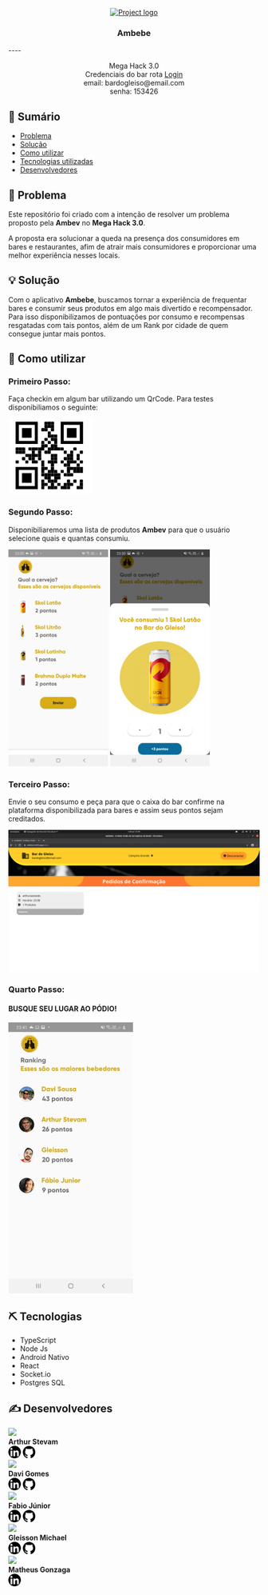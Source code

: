 <p align="center">
  <a href="https://ambebe.netlify.app" rel="noopener">
 <img src="https://ambebe.netlify.app/static/media/cerveja.c094c8a6.jpg" alt="Project logo" width="600px"></a>
</p>
<h3 align="center">Ambebe</h3>
----
<p align="center"> Mega Hack 3.0
    <br> 
    Credenciais do bar rota <a href="https://ambebe.netlify.app/login">Login</a><br>
    email: bardogleiso@email.com <br>
    senha: 153426
</p>

## 📝 Sumário

- [Problema](#problem_statement)
- [Solução](#idea)
- [Como utilizar](#usage)
- [Tecnologias utilizadas](#tech_stack)
- [Desenvolvedores](#authors)

## 🧐 Problema  <a name = "problem_statement"></a>

Este repositório foi criado com a intenção de resolver um problema proposto pela <b>Ambev</b> no <b>Mega Hack 3.0</b>. 

A proposta era solucionar a queda na presença dos consumidores em bares e restaurantes, afim de atrair mais consumidores e proporcionar uma melhor experiência nesses locais. 

## 💡 Solução <a name = "idea"></a>

Com o aplicativo <b>Ambebe</b>, buscamos tornar a experiência de frequentar bares e consumir seus produtos em algo mais divertido e recompensador. Para isso disponibilizamos de pontuações por consumo e recompensas resgatadas com tais pontos, além de um Rank por cidade de quem consegue juntar mais pontos.



## 🎈 Como utilizar <a name="usage"></a>

<h3>Primeiro Passo:</h3> 
<p>
    Faça checkin em algum bar utilizando um QrCode. Para testes disponibiliamos o seguinte:
</p>
<img src="./assets/qrCodeBar.png"/>
<h3>Segundo Passo:</h3>
<p>
    Disponibiliaremos uma lista de produtos <b>Ambev</b> para que o usuário selecione quais e quantas consumiu.
</p>
<img src="./assets/tela01.jpeg" width="200"/>
<img src="./assets/tela02.jpeg" width="200"/>
<h3>Terceiro Passo:</h3>
<p>
    Envie o seu consumo e peça para que o caixa do bar confirme na plataforma disponibilizada para bares e assim seus pontos sejam creditados.
</p>
<img src="./assets/site.png">
<h3>Quarto Passo:</h3>
<h4>BUSQUE SEU LUGAR AO PÓDIO!</h4>
<img src="./assets/podio.jpeg" width="250"/>

## ⛏️ Tecnologias<a name = "tech_stack"></a>


<ul>
<li>TypeScript </li>
<li>Node Js</li>
<li>Android Nativo</li>
<li>React</li>
<li>Socket.io</li>
<li>Postgres SQL</li>
</ul>

## ✍️ Desenvolvedores <a name = "authors"></a>
<div>
<img src="https://avatars3.githubusercontent.com/u/34775606?s=600&v=10" width="100">
<br>
<b>Arthur Stevam</b>
<br>
<a href="https://www.linkedin.com/in/arthur-azev%C3%AAdo-8ab684173/"><img src="./assets/linkedin.png" width="25"/></a>
<a href="https://github.com/arthurazevedo"><img src="./assets/github.png" width="25"/></a>
</div>

<div>
<img src="https://avatars0.githubusercontent.com/u/40612788?s=460&u=abb3a9982b62292b78f741ce47e8eb3a8803bd84&v=4" width="100">
<br>
<b>Davi Gomes</b>
<br>
<a href="https://www.linkedin.com/in/davig-sousa/"><img src="./assets/linkedin.png" width="25"/></a>
<a href="https://github.com/davigsousa"><img src="./assets/github.png" width="25"/></a>
</div>

<div>
<img src="https://avatars0.githubusercontent.com/u/23422560?s=460&u=689377ee372f8766e93898f4abfd0bea9bb0c386&v=4" width="100">
<br>
<b>Fabio Júnior</b>
<br>
<a href="https://www.linkedin.com/in/f%C3%A1bio-j%C3%BAnior-573396140/"><img src="./assets/linkedin.png" width="25"/></a>
<a href="https://github.com/fabiioojr"><img src="./assets/github.png" width="25"/></a>
</div>

<div>
<img src="https://avatars2.githubusercontent.com/u/37816711?s=400&u=8a3bfb7b993b384f7a4eaed3df17b852bc2273ae&v=4" width="100">
<br>
<b>Gleisson Michael</b>
<br>
<a href="https://www.linkedin.com/in/gleisson-michael/"><img src="./assets/linkedin.png" width="25"/></a>
<a href="https://github.com/Gleissonmichael"><img src="./assets/github.png" width="25"/></a>
</div>


<div>
<img src="https://hospion.netlify.app/static/media/Matheus.d82fa688.png" width="100">
<br>
<b>Matheus Gonzaga</b>
<br>
<a href="https://www.linkedin.com/in/matheus-g-83176393/"><img src="./assets/linkedin.png" width="25"/></a>
</div>
